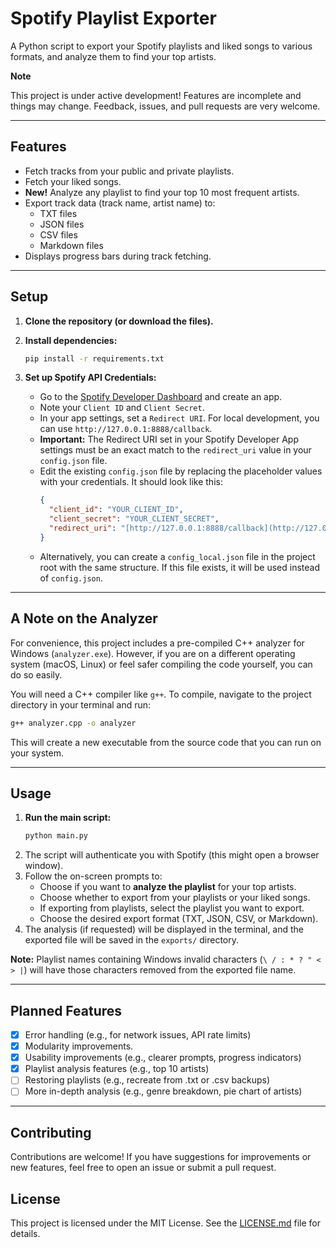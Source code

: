 # Spotify Playlist Exporter

A Python script to export your Spotify playlists and liked songs to various formats, and analyze them to find your top artists.

**Note**

This project is under active development! Features are incomplete and things may change. Feedback, issues, and pull requests are very welcome.

---

## Features

- Fetch tracks from your public and private playlists.
- Fetch your liked songs.
- **New!** Analyze any playlist to find your top 10 most frequent artists.
- Export track data (track name, artist name) to:
    - TXT files
    - JSON files
    - CSV files
    - Markdown files
- Displays progress bars during track fetching.

---

## Setup

1.  **Clone the repository (or download the files).**

2.  **Install dependencies:**
    ```bash
    pip install -r requirements.txt
    ```

3.  **Set up Spotify API Credentials:**
    - Go to the [Spotify Developer Dashboard](https://developer.spotify.com/dashboard/) and create an app.
    - Note your `Client ID` and `Client Secret`.
    - In your app settings, set a `Redirect URI`. For local development, you can use `http://127.0.0.1:8888/callback`.
    - **Important:** The Redirect URI set in your Spotify Developer App settings must be an exact match to the `redirect_uri` value in your `config.json` file.
    - Edit the existing `config.json` file by replacing the placeholder values with your credentials. It should look like this:
      ```json
      {
        "client_id": "YOUR_CLIENT_ID",
        "client_secret": "YOUR_CLIENT_SECRET",
        "redirect_uri": "[http://127.0.0.1:8888/callback](http://127.0.0.1:8888/callback)"
      }
      ```
    - Alternatively, you can create a `config_local.json` file in the project root with the same structure. If this file exists, it will be used instead of `config.json`.

---

## A Note on the Analyzer

For convenience, this project includes a pre-compiled C++ analyzer for Windows (`analyzer.exe`). However, if you are on a different operating system (macOS, Linux) or feel safer compiling the code yourself, you can do so easily.

You will need a C++ compiler like `g++`. To compile, navigate to the project directory in your terminal and run:
```bash
g++ analyzer.cpp -o analyzer
```
This will create a new executable from the source code that you can run on your system.

---

## Usage

1.  **Run the main script:**
    ```bash
    python main.py
    ```
2.  The script will authenticate you with Spotify (this might open a browser window).
3.  Follow the on-screen prompts to:
    - Choose if you want to **analyze the playlist** for your top artists.
    - Choose whether to export from your playlists or your liked songs.
    - If exporting from playlists, select the playlist you want to export.
    - Choose the desired export format (TXT, JSON, CSV, or Markdown).
4.  The analysis (if requested) will be displayed in the terminal, and the exported file will be saved in the `exports/` directory.

**Note:** Playlist names containing Windows invalid characters (`\ / : * ? " < > |`) will have those characters removed from the exported file name.

---

## Planned Features

- [X] Error handling (e.g., for network issues, API rate limits)
- [X] Modularity improvements.
- [X] Usability improvements (e.g., clearer prompts, progress indicators)
- [X] Playlist analysis features (e.g., top 10 artists)
- [ ] Restoring playlists (e.g., recreate from .txt or .csv backups)
- [ ] More in-depth analysis (e.g., genre breakdown, pie chart of artists)

---

## Contributing

Contributions are welcome! If you have suggestions for improvements or new features, feel free to open an issue or submit a pull request.

## License

This project is licensed under the MIT License. See the [LICENSE.md](LICENSE.md) file for details.
